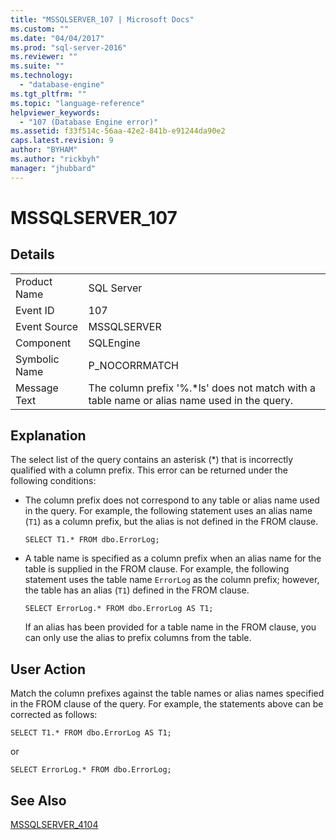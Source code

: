 ```yaml
---
title: "MSSQLSERVER_107 | Microsoft Docs"
ms.custom: ""
ms.date: "04/04/2017"
ms.prod: "sql-server-2016"
ms.reviewer: ""
ms.suite: ""
ms.technology: 
  - "database-engine"
ms.tgt_pltfrm: ""
ms.topic: "language-reference"
helpviewer_keywords: 
  - "107 (Database Engine error)"
ms.assetid: f33f514c-56aa-42e2-841b-e91244da90e2
caps.latest.revision: 9
author: "BYHAM"
ms.author: "rickbyh"
manager: "jhubbard"
---
```

# MSSQLSERVER_107
  
## Details  
  
|||  
|-|-|  
|Product Name|SQL Server|  
|Event ID|107|  
|Event Source|MSSQLSERVER|  
|Component|SQLEngine|  
|Symbolic Name|P_NOCORRMATCH|  
|Message Text|The column prefix '%.*ls' does not match with a table name or alias name used in the query.|  
  
## Explanation  
The select list of the query contains an asterisk (*) that is incorrectly qualified with a column prefix. This error can be returned under the following conditions:  
  
-   The column prefix does not correspond to any table or alias name used in the query. For example, the following statement uses an alias name (`T1`) as a column prefix, but the alias is not defined in the FROM clause.  
  
    ```  
    SELECT T1.* FROM dbo.ErrorLog;  
    ```  
  
-   A table name is specified as a column prefix when an alias name for the table is supplied in the FROM clause. For example, the following statement uses the table name `ErrorLog` as the column prefix; however, the table has an alias (`T1`) defined in the FROM clause.  
  
    ```  
    SELECT ErrorLog.* FROM dbo.ErrorLog AS T1;  
    ```  
  
    If an alias has been provided for a table name in the FROM clause, you can only use the alias to prefix columns from the table.  
  
## User Action  
Match the column prefixes against the table names or alias names specified in the FROM clause of the query. For example, the statements above can be corrected as follows:  
  
```  
SELECT T1.* FROM dbo.ErrorLog AS T1;  
```  
  
or  
  
```  
SELECT ErrorLog.* FROM dbo.ErrorLog;  
```  
  
## See Also  
[MSSQLSERVER_4104](~/relational-databases/errors-events/mssqlserver-4104-database-engine-error.md)  
  
